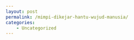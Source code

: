 ```yaml
---
layout: post
permalink: /mimpi-dikejar-hantu-wujud-manusia/
categories:
    - Uncategorized
---
```


